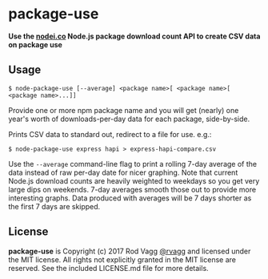 # package-use

**Use the [nodei.co](https://nodei.co/) Node.js package download count API to create CSV data on package use**

## Usage

```text
$ node-package-use [--average] <package name>[ <package name>[ <package name>...]]
```

Provide one or more npm package name and you will get (nearly) one year's worth of downloads-per-day data for each package, side-by-side.

Prints CSV data to standard out, redirect to a file for use. e.g.:

```text
$ node-package-use express hapi > express-hapi-compare.csv
```

Use the `--average` command-line flag to print a rolling 7-day average of the data instead of raw per-day date for nicer graphing. Note that current Node.js download counts are heavily weighted to weekdays so you get very large dips on weekends. 7-day averages smooth those out to provide more interesting graphs. Data produced with averages will be 7 days shorter as the first 7 days are skipped.

## License

**package-use** is Copyright (c) 2017 Rod Vagg [@rvagg](https://github.com/rvagg) and licensed under the MIT license. All rights not explicitly granted in the MIT license are reserved. See the included LICENSE.md file for more details.
